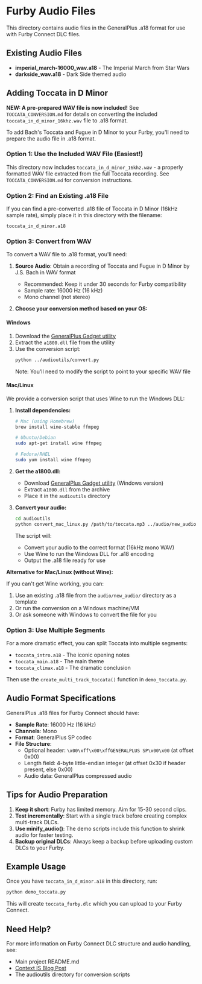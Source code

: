 # Furby Audio Files

This directory contains audio files in the GeneralPlus .a18 format for use with Furby Connect DLC files.

## Existing Audio Files

- **imperial_march-16000_wav.a18** - The Imperial March from Star Wars
- **darkside_wav.a18** - Dark Side themed audio

## Adding Toccata in D Minor

**NEW: A pre-prepared WAV file is now included!** See `TOCCATA_CONVERSION.md` for details on converting the included `toccata_in_d_minor_16khz.wav` file to .a18 format.

To add Bach's Toccata and Fugue in D Minor to your Furby, you'll need to prepare the audio file in .a18 format.

### Option 1: Use the Included WAV File (Easiest!)

This directory now includes `toccata_in_d_minor_16khz.wav` - a properly formatted WAV file extracted from the full Toccata recording. See `TOCCATA_CONVERSION.md` for conversion instructions.

### Option 2: Find an Existing .a18 File

If you can find a pre-converted .a18 file of Toccata in D Minor (16kHz sample rate), simply place it in this directory with the filename:
```
toccata_in_d_minor.a18
```

### Option 3: Convert from WAV

To convert a WAV file to .a18 format, you'll need:

1. **Source Audio**: Obtain a recording of Toccata and Fugue in D Minor by J.S. Bach in WAV format
   - Recommended: Keep it under 30 seconds for Furby compatibility
   - Sample rate: 16000 Hz (16 kHz)
   - Mono channel (not stereo)

2. **Choose your conversion method based on your OS:**

#### Windows

1. Download the [GeneralPlus Gadget utility](http://www.generalplus.com/)
2. Extract the `a1800.dll` file from the utility
3. Use the conversion script:
   ```bash
   python ../audioutils/convert.py
   ```
   Note: You'll need to modify the script to point to your specific WAV file

#### Mac/Linux

We provide a conversion script that uses Wine to run the Windows DLL:

1. **Install dependencies:**
   ```bash
   # Mac (using Homebrew)
   brew install wine-stable ffmpeg
   
   # Ubuntu/Debian
   sudo apt-get install wine ffmpeg
   
   # Fedora/RHEL
   sudo yum install wine ffmpeg
   ```

2. **Get the a1800.dll:**
   - Download [GeneralPlus Gadget utility](http://www.generalplus.com/) (Windows version)
   - Extract `a1800.dll` from the archive
   - Place it in the `audioutils` directory

3. **Convert your audio:**
   ```bash
   cd audioutils
   python convert_mac_linux.py /path/to/toccata.mp3 ../audio/new_audio/toccata_in_d_minor.a18 a1800.dll
   ```
   
   The script will:
   - Convert your audio to the correct format (16kHz mono WAV)
   - Use Wine to run the Windows DLL for .a18 encoding
   - Output the .a18 file ready for use

**Alternative for Mac/Linux (without Wine):**

If you can't get Wine working, you can:
1. Use an existing .a18 file from the `audio/new_audio/` directory as a template
2. Or run the conversion on a Windows machine/VM
3. Or ask someone with Windows to convert the file for you

### Option 3: Use Multiple Segments

For a more dramatic effect, you can split Toccata into multiple segments:

- `toccata_intro.a18` - The iconic opening notes
- `toccata_main.a18` - The main theme
- `toccata_climax.a18` - The dramatic conclusion

Then use the `create_multi_track_toccata()` function in `demo_toccata.py`.

## Audio Format Specifications

GeneralPlus .a18 files for Furby Connect should have:
- **Sample Rate**: 16000 Hz (16 kHz)
- **Channels**: Mono
- **Format**: GeneralPlus SP codec
- **File Structure**: 
  - Optional header: `\x00\xff\x00\xffGENERALPLUS SP\x00\x00` (at offset 0x00)
  - Length field: 4-byte little-endian integer (at offset 0x30 if header present, else 0x00)
  - Audio data: GeneralPlus compressed audio

## Tips for Audio Preparation

1. **Keep it short**: Furby has limited memory. Aim for 15-30 second clips.
2. **Test incrementally**: Start with a single track before creating complex multi-track DLCs.
3. **Use minify_audio()**: The demo scripts include this function to shrink audio for faster testing.
4. **Backup original DLCs**: Always keep a backup before uploading custom DLCs to your Furby.

## Example Usage

Once you have `toccata_in_d_minor.a18` in this directory, run:

```bash
python demo_toccata.py
```

This will create `toccata_furby.dlc` which you can upload to your Furby Connect.

## Need Help?

For more information on Furby Connect DLC structure and audio handling, see:
- Main project README.md
- [Context IS Blog Post](https://www.contextis.com/blog/dont-feed-them-after-midnight-reverse-engineering-the-furby-connect)
- The audioutils directory for conversion scripts
